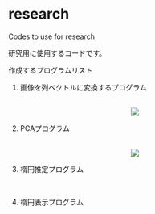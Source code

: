 # research
Codes to use for research

研究用に使用するコードです。


作成するプログラムリスト

1. 画像を列ベクトルに変換するプログラム
<br><br>
<div align="center">
  <img src = "https://latex.codecogs.com/gif.latex?Picture&space;\rightarrow&space;x"/>
</div>

2. PCAプログラム
<br>
<div align="center">
  <img src = "https://latex.codecogs.com/gif.latex?X(x_1,&space;x_2,&space;\cdots&space;,x_n)&space;\rightarrow&space;Y_{pca}(y_1,y_2)"/>
</div>

3. 楕円推定プログラム
<br>




4. 楕円表示プログラム

